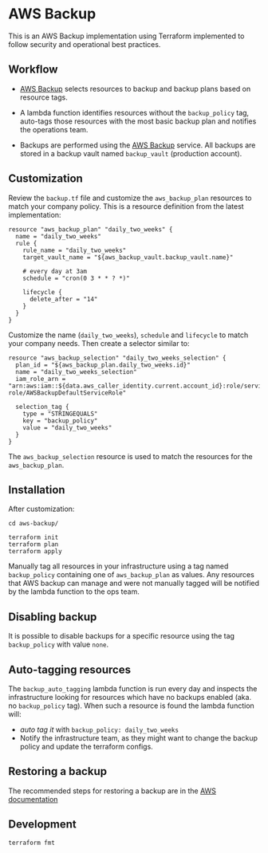# AWS Backup
This is an AWS Backup implementation using Terraform implemented to follow
security and operational best practices.

## Workflow

 * [AWS Backup](https://aws.amazon.com/backup/) selects resources to backup
   and backup plans based on resource tags.
   
 * A lambda function identifies resources without the `backup_policy` tag,
   auto-tags those resources with the most basic backup plan and notifies
   the operations team.

 * Backups are performed using the [AWS Backup](https://aws.amazon.com/backup/) service.
   All backups are stored in a backup vault named `backup_vault` (production account).
   
## Customization

Review the `backup.tf` file and customize the `aws_backup_plan` resources
to match your company policy. This is a resource definition from the latest
implementation:

```
resource "aws_backup_plan" "daily_two_weeks" {
  name = "daily_two_weeks"
  rule {
    rule_name = "daily_two_weeks"
    target_vault_name = "${aws_backup_vault.backup_vault.name}"

    # every day at 3am
    schedule = "cron(0 3 * * ? *)"

    lifecycle {
      delete_after = "14"
    }
  }
}
```

Customize the name (`daily_two_weeks`), `schedule` and `lifecycle` to match
your company needs. Then create a selector similar to:

```
resource "aws_backup_selection" "daily_two_weeks_selection" {
  plan_id = "${aws_backup_plan.daily_two_weeks.id}"
  name = "daily_two_weeks_selection"
  iam_role_arn = "arn:aws:iam::${data.aws_caller_identity.current.account_id}:role/service-role/AWSBackupDefaultServiceRole"

  selection_tag {
    type = "STRINGEQUALS"
    key = "backup_policy"
    value = "daily_two_weeks"
  }
}
```

The `aws_backup_selection` resource is used to match the resources for the
`aws_backup_plan`.

## Installation

After customization:

```
cd aws-backup/ 

terraform init
terraform plan
terraform apply
```

Manually tag all resources in your infrastructure using a tag named `backup_policy`
containing one of `aws_backup_plan` as values. Any resources that AWS backup can
manage and were not manually tagged will be notified by the lambda function to
the ops team.

## Disabling backup

It is possible to disable backups for a specific resource using the tag `backup_policy`
with value `none`.

## Auto-tagging resources

The `backup_auto_tagging` lambda function is run every day and inspects the
infrastructure looking for resources which have no backups enabled (aka. no
`backup_policy` tag). When such a resource is found the lambda function will:

 * *auto tag it* with `backup_policy: daily_two_weeks`
 * Notify the infrastructure team, as they might want to change the backup
   policy and update the terraform configs.

## Restoring a backup

The recommended steps for restoring a backup are in the [AWS documentation](https://docs.aws.amazon.com/aws-backup/latest/devguide/restore-resource.html)

## Development

```
terraform fmt
```